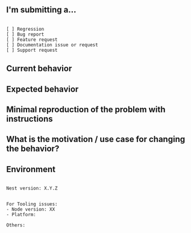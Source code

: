 <!--
PLEASE HELP US PROCESS GITHUB ISSUES FASTER BY PROVIDING THE FOLLOWING INFORMATION.

ISSUES MISSING IMPORTANT INFORMATION MAY BE CLOSED WITHOUT INVESTIGATION.
-->

## I'm submitting a...
<!-- 
Please search GitHub for a similar issue or PR before submitting.
Check one of the following options with "x" -->
<pre><code>
[ ] Regression <!--(a behavior that used to work and stopped working in a new release)-->
[ ] Bug report
[ ] Feature request
[ ] Documentation issue or request
[ ] Support request
</code></pre>

## Current behavior
<!-- Describe how the issue manifests. -->


## Expected behavior
<!-- Describe what the desired behavior would be. -->


## Minimal reproduction of the problem with instructions
<!-- Please share a repo, a gist, or step-by-step instructions. -->

## What is the motivation / use case for changing the behavior?
<!-- Describe the motivation or the concrete use case. -->


## Environment

<pre><code>
Nest version: X.Y.Z
<!-- Check whether this is still an issue in the most recent Nest version -->
 
For Tooling issues:
- Node version: XX  <!-- run `node --version` -->
- Platform:  <!-- Mac, Linux, Windows -->

Others:
<!-- Anything else relevant?  Operating system version, IDE, package manager, ... -->
</code></pre>
